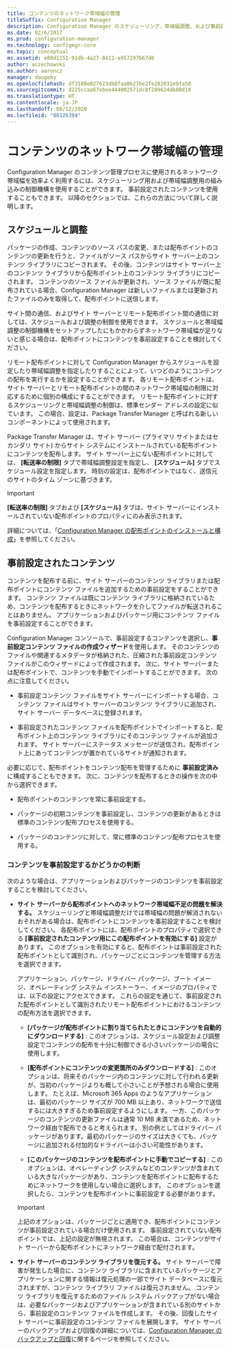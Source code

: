 ```yaml
---
title: コンテンツのネットワーク帯域幅の管理
titleSuffix: Configuration Manager
description: Configuration Manager のスケジューリング、帯域幅調整、および事前設定されたコンテンツを構成します。
ms.date: 02/6/2017
ms.prod: configuration-manager
ms.technology: configmgr-core
ms.topic: conceptual
ms.assetid: e80d1151-91db-4a27-8411-a957297b67d0
author: aczechowski
ms.author: aaroncz
manager: dougeby
ms.openlocfilehash: df3188e827623db8faa0b27be2fe282031e9fa50
ms.sourcegitcommit: d225ccaa67ebee444002571dc8f289624db80d10
ms.translationtype: HT
ms.contentlocale: ja-JP
ms.lasthandoff: 08/12/2020
ms.locfileid: "88126394"
---
```

# <a name="manage-network-bandwidth-for-content"></a>コンテンツのネットワーク帯域幅の管理
Configuration Manager のコンテンツ管理プロセスに使用されるネットワーク帯域幅を効率よく利用するには、スケジューリング用および帯域幅調整用の組み込みの制御機構を使用することができます。 事前設定されたコンテンツを使用することもできます。 以降のセクションでは、これらの方法について詳しく説明します。

##  <a name="scheduling-and-throttling"></a><a name="BKMK_PlanningForThrottling"></a>スケジュールと調整  

 パッケージの作成、コンテンツのソース パスの変更、または配布ポイントのコンテンツの更新を行うと、ファイルがソース パスからサイト サーバー上のコンテンツ ライブラリにコピーされます。 その後、コンテンツはサイト サーバー上のコンテンツ ライブラリから配布ポイント上のコンテンツ ライブラリにコピーされます。 コンテンツのソース ファイルが更新され、ソース ファイルが既に配布されている場合、Configuration Manager は新しいファイルまたは更新されたファイルのみを取得して、配布ポイントに送信します。

 サイト間の通信、およびサイト サーバーとリモート配布ポイント間の通信に対しては、スケジュールおよび調整の制御を使用できます。 スケジュールと帯域幅調整の制御機構をセットアップしたにもかかわらずネットワーク帯域幅が足りないと感じる場合は、配布ポイントにコンテンツを事前設定することを検討してください。  

 リモート配布ポイントに対して Configuration Manager からスケジュールを設定したり帯域幅調整を指定したりすることによって、いつどのようにコンテンツの配布を実行するかを設定することができます。 各リモート配布ポイントは、サイト サーバーとリモート配布ポイントの間のネットワーク帯域幅の制限に対応するために個別の構成にすることができます。 リモート配布ポイントに対するスケジューリングと帯域幅調整の制御は、標準センダー アドレスの設定に似ています。 この場合、設定は、Package Transfer Manager と呼ばれる新しいコンポーネントによって使用されます。

 Package Transfer Manager は、サイト サーバー (プライマリ サイトまたはセカンダリ サイト) からサイト システムにインストールされている配布ポイントにコンテンツを配布します。 サイト サーバー上にない配布ポイントに対しては、 **[転送率の制限]** タブで帯域幅調整設定を指定し、 **[スケジュール]** タブでスケジュール設定を指定します。 時刻の設定は、配布ポイントではなく、送信元のサイトのタイム ゾーンに基づきます。  

> [!IMPORTANT]  
>  **[転送率の制限]** タブおよび **[スケジュール]** タブは、サイト サーバーにインストールされていない配布ポイントのプロパティにのみ表示されます。  

詳細については、「[Configuration Manager の配布ポイントのインストールと構成](../../servers/deploy/configure/install-and-configure-distribution-points.md)」を参照してください。  

##  <a name="prestaged-content"></a><a name="BKMK_PrestagingContent"></a>事前設定されたコンテンツ  
 コンテンツを配布する前に、サイト サーバーのコンテンツ ライブラリまたは配布ポイントにコンテンツ ファイルを追加するための事前設定をすることができます。 コンテンツ ファイルは既にコンテンツ ライブラリに格納されているため、コンテンツを配布するときにネットワークを介してファイルが転送されることはありません。 アプリケーションおよびパッケージ用にコンテンツ ファイルを事前設定することができます。  

Configuration Manager コンソールで、事前設定するコンテンツを選択し、**事前設定コンテンツ ファイルの作成ウィザード**を使用します。 そのコンテンツのファイルや関連するメタデータが格納された、圧縮された事前設定コンテンツ ファイルがこのウィザードによって作成されます。 次に、サイト サーバーまたは配布ポイントで、コンテンツを手動でインポートすることができます。 次の点に注意してください。  

-   事前設定コンテンツ ファイルをサイト サーバーにインポートする場合、コンテンツ ファイルはサイト サーバーのコンテンツ ライブラリに追加され、サイト サーバー データベースに登録されます。  

-   事前設定されたコンテンツ ファイルを配布ポイントでインポートすると、配布ポイント上のコンテンツ ライブラリにそのコンテンツ ファイルが追加されます。 サイト サーバーにステータス メッセージが送信され、配布ポイント上にあってコンテンツが置かれているサイトが通知されます。  

必要に応じて、配布ポイントをコンテンツ配布を管理するために **事前設定済み** に構成することもできます。 次に、コンテンツを配布するときの操作を次の中から選択できます。  

-   配布ポイントのコンテンツを常に事前設定する。  

-   パッケージの初期コンテンツを事前設定し、コンテンツの更新があるときは標準のコンテンツ配布プロセスを使用する。  

-   パッケージのコンテンツに対して、常に標準のコンテンツ配布プロセスを使用する。  

###  <a name="determine-whether-to-prestage-content"></a><a name="BKMK_DetermineToPrestageContent"></a>コンテンツを事前設定するかどうかの判断  
 次のような場合は、アプリケーションおよびパッケージのコンテンツを事前設定することを検討してください。  

-   **サイト サーバーから配布ポイントへのネットワーク帯域幅不足の問題を解決する。** スケジューリングと帯域幅調整だけでは帯域幅の問題が解消されないおそれがある場合は、配布ポイントにコンテンツを事前設定することを検討してください。 各配布ポイントには、配布ポイントのプロパティで選択できる **[事前設定されたコンテンツ用にこの配布ポイントを有効にする]** 設定があります。 このオプションを有効にすると、配布ポイントは事前設定された配布ポイントとして識別され、パッケージごとにコンテンツを管理する方法を選択できます。  

    アプリケーション、パッケージ、ドライバー パッケージ、ブート イメージ、オペレーティング システム インストーラー、イメージのプロパティでは、以下の設定にアクセスできます。 これらの設定を通じて、事前設定された配布ポイントとして識別されたリモート配布ポイントにおけるコンテンツの配布方法を選択できます。  

    -   **[パッケージが配布ポイントに割り当てられたときにコンテンツを自動的にダウンロードする]** : このオプションは、スケジュール設定および調整設定でコンテンツの配布を十分に制御できる小さいパッケージの場合に使用します。  

    -   **[配布ポイントにコンテンツの変更箇所のみダウンロードする]** : このオプションは、将来そのパッケージ内のコンテンツに対して行われる更新が、当初のパッケージよりも概して小さいことが予想される場合に使用します。 たとえば、Microsoft 365 Apps のようなアプリケーションは、最初のパッケージ サイズが 700 MB 以上あり、ネットワークで送信するには大きすぎるため事前設定するようにします。 一方、このパッケージのコンテンツの更新ファイルは通常 10 MB 未満であるため、ネットワーク経由で配布できると考えられます。 別の例としてはドライバー パッケージがあります。最初のパッケージのサイズは大きくても、パッケージに追加される付加的なドライバーは小さい可能性があります。  

    -   **[このパッケージのコンテンツを配布ポイントに手動でコピーする]** : このオプションは、オペレーティング システムなどのコンテンツが含まれている大きなパッケージがあり、コンテンツを配布ポイントに配布するためにネットワークを使用しない場合に選択します。 このオプションを選択したら、コンテンツを配布ポイントに事前設定する必要があります。  

    > [!IMPORTANT]  
    >  上記のオプションは、パッケージごとに適用でき、配布ポイントにコンテンツが事前設定されている場合だけ使用されます。 事前設定されていない配布ポイントでは、上記の設定が無視されます。 この場合は、コンテンツがサイト サーバーから配布ポイントにネットワーク経由で配付されます。  

-   **サイト サーバーのコンテンツ ライブラリを復元する。** サイト サーバーで障害が発生した場合に、コンテンツ ライブラリに含まれているパッケージとアプリケーションに関する情報は復元処理の一部でサイト データベースに復元されますが、コンテンツ ライブラリ ファイルは復元されません。 コンテンツ ライブラリを復元するためのファイル システム バックアップがない場合は、必要なパッケージおよびアプリケーションが含まれている別のサイトから、事前設定のコンテンツ ファイルを作成します。 その後、回復したサイト サーバーに事前設定のコンテンツ ファイルを展開します。 サイト サーバーのバックアップおよび回復の詳細については、[Configuration Manager のバックアップと回復](../../servers/manage/backup-and-recovery.md)に関するページを参照してください。  
